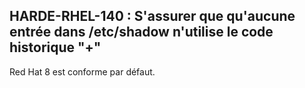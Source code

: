 ## HARDE-RHEL-140 : S'assurer que qu'aucune entrée dans /etc/shadow n'utilise le code historique "+" 

Red Hat 8 est conforme par défaut. 

